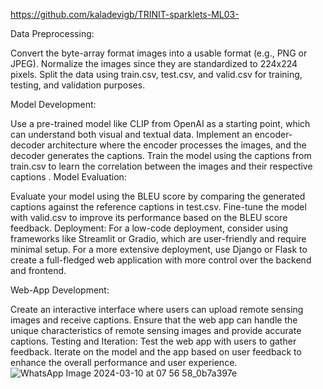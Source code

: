 https://github.com/kaladevigb/TRINIT-sparklets-ML03-


Data Preprocessing:

Convert the byte-array format images into a usable format (e.g., PNG or JPEG).
Normalize the images since they are standardized to 224x224 pixels.
Split the data using train.csv, test.csv, and valid.csv for training, testing, and validation purposes.

Model Development:

Use a pre-trained model like CLIP from OpenAI as a starting point, which can understand both visual and textual data.
Implement an encoder-decoder architecture where the encoder processes the images, and the decoder generates the captions.
Train the model using the captions from train.csv to learn the correlation between the images and their respective captions
.
Model Evaluation:

Evaluate your model using the BLEU score by comparing the generated captions against the reference captions in test.csv.
Fine-tune the model with valid.csv to improve its performance based on the BLEU score feedback.
Deployment:
For a low-code deployment, consider using frameworks like Streamlit or Gradio, which are user-friendly and require minimal setup.
For a more extensive deployment, use Django or Flask to create a full-fledged web application with more control over the backend and frontend.

Web-App Development:

Create an interactive interface where users can upload remote sensing images and receive captions.
Ensure that the web app can handle the unique characteristics of remote sensing images and provide accurate captions.
Testing and Iteration:
Test the web app with users to gather feedback.
Iterate on the model and the app based on user feedback to enhance the overall performance and user experience.
![WhatsApp Image 2024-03-10 at 07 56 58_0b7a397e](https://github.com/kaladevigb/TRINIT-sparklets-ML03-/assets/84937243/b459a504-f54f-494f-89c0-8b2166eb2195)
